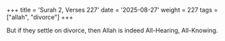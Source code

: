+++
title = 'Surah 2, Verses 227'
date = '2025-08-27'
weight = 227
tags = ["allah", "divorce"]
+++

But if they settle on divorce, then Allah is indeed All-Hearing, All-Knowing.